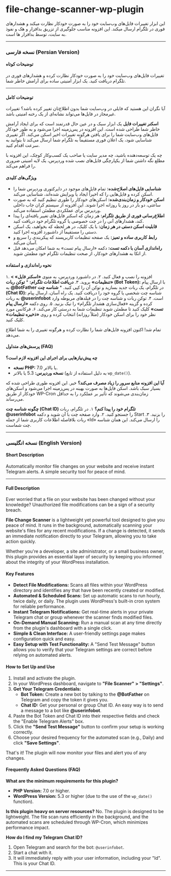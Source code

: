 # file-change-scanner-wp-plugin
این ابزار تغییرات فایل‌های وب‌سایت خود را به صورت خودکار نظارت میکند و هشدارهای فوری در تلگرام ارسال میکند. این افزونه مناسب جلوگیری از تزریق بدافزار و هک و نفوذ به سایت، توسط بدافزار ها است.

---
### نسخه فارسی (Persian Version)

#### **توضیحات کوتاه**

تغییرات فایل‌های وب‌سایت خود را به صورت خودکار نظارت کرده و هشدارهای فوری در تلگرام دریافت کنید. یک ابزار امنیتی ساده برای آرامش خاطر شما.

---

#### **توضیحات کامل**

آیا نگران این هستید که فایلی در وب‌سایت شما بدون اطلاع‌تان تغییر کرده باشد؟ تغییرات غیرمجاز در فایل‌ها می‌تواند نشانه‌ای از یک رخنه امنیتی باشد.

**اسکنر تغییرات فایل** یک ابزار سبک و در عین حال قدرتمند است که برای ایجاد آرامش خاطر شما طراحی شده است. این افزونه در پس‌زمینه اجرا می‌شود و به طور خودکار فایل‌های وب‌سایت شما را برای یافتن هرگونه تغییرات اخیر اسکن می‌کند. اگر تغییری شناسایی شود، یک اعلان فوری مستقیماً به تلگرام شما ارسال می‌کند تا بتوانید به سرعت اقدام کنید.

چه یک توسعه‌دهنده باشید، چه مدیر سایت یا صاحب یک کسب‌وکار کوچک، این افزونه با مطلع نگه داشتن شما از یکپارچگی فایل‌های نصب شده وردپرس، یک لایه امنیتی ضروری را فراهم می‌کند.

#### **ویژگی‌های کلیدی**

*   **شناسایی فایل‌های اصلاح‌شده:** تمام فایل‌های موجود در دایرکتوری وردپرس شما را اسکن کرده و فایل‌هایی را که اخیراً ایجاد یا ویرایش شده‌اند، شناسایی می‌کند.
*   **اسکن خودکار و زمان‌بندی‌شده:** اسکن‌های خودکار را طوری تنظیم کنید که به صورت ساعتی، دو بار در روز یا روزانه اجرا شوند. این افزونه از سیستم کران جاب داخلی وردپرس برای عملکردی مطمئن استفاده می‌کند.
*   **اطلاع‌رسانی فوری از طریق تلگرام:** هر زمان که اسکنر فایل‌های تغییر یافته‌ای را پیدا کند، هشدارهای آنی را در چت خصوصی یا گروه تلگرام خود دریافت کنید.
*   **قابلیت اسکن دستی در هر زمان:** با یک کلیک، در هر لحظه که بخواهید، یک اسکن دستی را مستقیماً از داشبورد افزونه اجرا کنید.
*   **رابط کاربری ساده و تمیز:** یک صفحه تنظیمات کاربرپسند که پیکربندی را سریع و آسان می‌کند.
*   **راه‌اندازی آسان با دکمه تست:** دکمه «ارسال پیام تست» به شما امکان می‌دهد قبل از اتکا به هشدارهای خودکار، از صحت تنظیمات تلگرام خود مطمئن شوید.

#### **نحوه راه‌اندازی و استفاده**

۱. افزونه را نصب و فعال کنید.
۲. در داشبورد وردپرس، به منوی **«اسکنر فایل» > «تنظیمات»** بروید.
۳. **دریافت اطلاعات تلگرام:**
    *   **توکن ربات (Bot Token):** با ارسال پیام به **@BotFather** در تلگرام، یک ربات جدید بسازید و توکن آن را کپی کنید.
    *   **شناسه چت (Chat ID):** شناسه چت شخصی یا گروه خود را دریافت کنید. یک راه آسان، ارسال پیام به ربات **@userinfobot** است.
۴. توکن ربات و شناسه چت را در فیلدهای مربوطه وارد کرده و گزینه «فعال‌سازی هشدار تلگرام» را تیک بزنید.
۵. روی دکمه **«ارسال پیام تست»** کلیک کنید تا مطمئن شوید تنظیمات شما به درستی کار می‌کند.
۶. فرکانس مورد نظر خود را برای اسکن خودکار (مثلاً روزانه) انتخاب کرده و روی **«ذخیره تنظیمات»** کلیک کنید.

تمام شد! اکنون افزونه فایل‌های شما را نظارت کرده و هرگونه تغییری را به شما اطلاع می‌دهد.

#### **پرسش‌های متداول (FAQ)**

**چه پیش‌نیازهایی برای اجرای این افزونه لازم است؟**
*   **نسخه PHP:** 7.0 یا بالاتر.
*   **نسخه وردپرس:** 5.3 یا بالاتر (به دلیل استفاده از تابع `wp_date()`).

**آیا این افزونه منابع سرور را زیاد مصرف می‌کند؟**
خیر. این افزونه طوری طراحی شده که بسیار سبک باشد. اسکن فایل‌ها به صورت بهینه در پس‌زمینه اجرا می‌شود و اسکن‌های خودکار از طریق WP-Cron زمان‌بندی می‌شوند که تأثیر بر عملکرد را به حداقل می‌رساند.

**چگونه شناسه چت (Chat ID) تلگرام خود را پیدا کنم؟**
۱. در تلگرام، ربات **@userinfobot** را جستجو کنید.
۲. وارد صفحه چت با آن شوید و دکمه Start را بزنید.
۳. ربات بلافاصله اطلاعات کاربری شما از جمله «Id» را ارسال می‌کند. این همان شناسه چت شماست.





---

### نسخه انگلیسی (English Version)

#### **Short Description**

Automatically monitor file changes on your website and receive instant Telegram alerts. A simple security tool for peace of mind.

---

#### **Full Description**

Ever worried that a file on your website has been changed without your knowledge? Unauthorized file modifications can be a sign of a security breach.

**File Change Scanner** is a lightweight yet powerful tool designed to give you peace of mind. It runs in the background, automatically scanning your website's files for any recent modifications. If a change is detected, it sends an immediate notification directly to your Telegram, allowing you to take action quickly.

Whether you're a developer, a site administrator, or a small business owner, this plugin provides an essential layer of security by keeping you informed about the integrity of your WordPress installation.

#### **Key Features**

*   **Detect File Modifications:** Scans all files within your WordPress directory and identifies any that have been recently created or modified.
*   **Automated & Scheduled Scans:** Set up automatic scans to run hourly, twice daily, or daily. The plugin uses WordPress's built-in cron system for reliable performance.
*   **Instant Telegram Notifications:** Get real-time alerts in your private Telegram chat or group whenever the scanner finds modified files.
*   **On-Demand Manual Scanning:** Run a manual scan at any time directly from the plugin's dashboard with a single click.
*   **Simple & Clean Interface:** A user-friendly settings page makes configuration quick and easy.
*   **Easy Setup with Test Functionality:** A "Send Test Message" button allows you to verify that your Telegram settings are correct before relying on automated alerts.

#### **How to Set Up and Use**

1.  Install and activate the plugin.
2.  In your WordPress dashboard, navigate to **"File Scanner" > "Settings"**.
3.  **Get Your Telegram Credentials:**
    *   **Bot Token:** Create a new bot by talking to the **@BotFather** on Telegram and copy the token it gives you.
    *   **Chat ID:** Get your personal or group Chat ID. An easy way is to send a message to a bot like **@userinfobot**.
4.  Paste the Bot Token and Chat ID into their respective fields and check the "Enable Telegram Alerts" box.
5.  Click the **"Send Test Message"** button to confirm your setup is working correctly.
6.  Choose your desired frequency for the automated scan (e.g., Daily) and click **"Save Settings"**.

That's it! The plugin will now monitor your files and alert you of any changes.

#### **Frequently Asked Questions (FAQ)**

**What are the minimum requirements for this plugin?**
*   **PHP Version:** 7.0 or higher.
*   **WordPress Version:** 5.3 or higher (due to the use of the `wp_date()` function).

**Is this plugin heavy on server resources?**
No. The plugin is designed to be lightweight. The file scan runs efficiently in the background, and the automated scans are scheduled through WP-Cron, which minimizes performance impact.

**How do I find my Telegram Chat ID?**
1.  Open Telegram and search for the bot: `@userinfobot`.
2.  Start a chat with it.
3.  It will immediately reply with your user information, including your "Id". This is your Chat ID.

---
